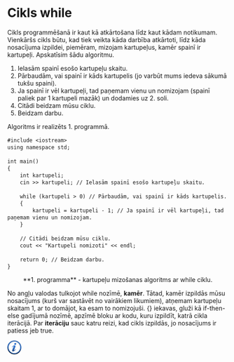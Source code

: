 # Cikls while

Cikls programmēšanā ir kaut kā atkārtošana līdz kaut kādam notikumam. Vienkāršs cikls būtu, kad tiek veikta kāda darbība atkārtoti, līdz kāda nosacījuma izpildei, piemēram, mizojam kartupeļus, kamēr spainī ir kartupeļi. Apskatīsim šādu algoritmu.

1. Ielasām spainī esošo kartupeļu skaitu. 
1. Pārbaudām, vai spainī ir kāds kartupelis (jo varbūt mums iedeva sākumā tukšu spaini).
1. Ja spainī ir vēl kartupeļi, tad paņemam vienu un nomizojam (spainī paliek par 1 kartupeli mazāk) un dodamies uz 2. soli.
1. Citādi beidzam mūsu ciklu.
1. Beidzam darbu.


Algoritms ir realizēts 1. programmā.

```
#include <iostream>
using namespace std;

int main()
{
    int kartupeli;
    cin >> kartupeli; // Ielasām spainī esošo kartupeļu skaitu.
    
    while (kartupeli > 0) // Pārbaudām, vai spainī ir kāds kartupelis.
    {
        kartupeli = kartupeli - 1; // Ja spainī ir vēl kartupeļi, tad paņemam vienu un nomizojam.
    }

    // Citādi beidzam mūsu ciklu.
    cout << "Kartupeli nomizoti" << endl;

    return 0; // Beidzam darbu.
}
```

<center>
**1. programma** - kartupeļu mizošanas algoritms ar while ciklu.
</center>

No angļu valodas tulkojot while nozīmē, **kamēr**. Tātad, kamēr izpildās mūsu nosacījums (kurš var sastāvēt no vairākiem likumiem), atņemam kartupeļu skaitam 1, ar to domājot, ka esam to nomizojuši. \{\} iekavas, gluži kā if-then-else gadījumā nozīmē, apzīmē bloku ar kodu, kuru izpildīt, katrā cikla iterācijā. Par **iterāciju** sauc katru reizi, kad cikls izpildās, jo nosacījums ir patiess jeb true.

<a href="http://www.cplusplus.com/doc/tutorial/control/" target="_blank">![Vairāk informācija](/media/theory/information.png)</a>